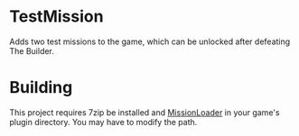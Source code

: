 # TestMission
Adds two test missions to the game, which can be unlocked after defeating The Builder.

# Building
This project requires 7zip be installed and [MissionLoader](https://github.com/Jamesthe1/MissionLoader) in your game's plugin directory. You may have to modify the path.